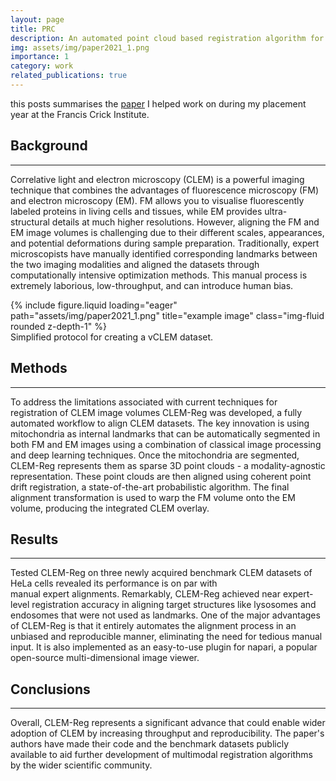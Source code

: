 ```yaml
---
layout: page
title: PRC
description: An automated point cloud based registration algorithm for correlative light and volume electron microscopy
img: assets/img/paper2021_1.png
importance: 1
category: work
related_publications: true
---
```

this posts summarises the [paper](https://www.biorxiv.org/content/10.1101/2023.05.11.540445v2) I helped work on during
my placement year at the Francis Crick Institute. 

## Background

---
Correlative light and electron microscopy (CLEM) is a powerful imaging technique that combines the advantages of 
fluorescence microscopy (FM) and electron microscopy (EM). FM allows you to visualise fluorescently labeled proteins 
in living cells and tissues, while EM provides ultra-structural details at much higher resolutions. However, aligning 
the FM and EM image volumes is challenging due to their different scales, appearances, and potential deformations during 
sample preparation. Traditionally, expert microscopists have manually identified corresponding landmarks between the two
imaging modalities and aligned the datasets through computationally intensive optimization methods. This manual process 
is extremely laborious, low-throughput, and can introduce human bias.

<div class="row">
    <div class="col-sm mt-3 mt-md-0">
        {% include figure.liquid loading="eager" path="assets/img/paper2021_1.png" title="example image" class="img-fluid rounded z-depth-1" %}
    </div>
</div>
<div class="caption">
    Simplified protocol for creating a vCLEM dataset.
</div>


## Methods

---
To address the limitations associated with current techniques for registration of CLEM image volumes CLEM-Reg was developed, 
a fully automated workflow to align CLEM datasets. The key innovation is using mitochondria as internal 
landmarks that can be automatically segmented in both FM and EM images using a combination of classical image processing 
and deep learning techniques. Once the mitochondria are segmented, CLEM-Reg represents them as sparse 3D point clouds - a modality-agnostic 
representation. These point clouds are then aligned using coherent point drift registration, a state-of-the-art 
probabilistic algorithm. The final alignment transformation is used to warp the FM volume onto the EM volume, producing 
the integrated CLEM overlay.

## Results

---
Tested CLEM-Reg on three newly acquired benchmark CLEM datasets of HeLa cells revealed its performance is on par with  
manual expert alignments. Remarkably, CLEM-Reg achieved near expert-level registration accuracy in aligning target 
structures like lysosomes and endosomes that were not used as landmarks. One of the major advantages of CLEM-Reg is that 
it entirely automates the alignment process in an unbiased and reproducible manner, eliminating the need for tedious 
manual input. It is also implemented as an easy-to-use plugin for napari, a popular open-source multi-dimensional image viewer.


## Conclusions

---
Overall, CLEM-Reg represents a significant advance that could enable wider adoption of CLEM by increasing throughput and 
reproducibility. The paper's authors have made their code and the benchmark datasets publicly available to aid further 
development of multimodal registration algorithms by the wider scientific community.
